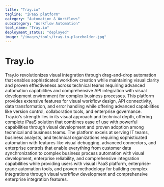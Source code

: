 ```yaml
---
title: "Tray.io"
tagline: "iPaaS platform"
category: "Automation & Workflows"
subcategory: "Workflow Automation"
tool_name: "Tray.io"
deployment_status: "deployed"
image: "/images/tools/tray-io-placeholder.jpg"
---
```


# Tray.io

Tray.io revolutionizes visual integration through drag-and-drop automation that enables sophisticated workflow creation while maintaining visual clarity and proven effectiveness across technical teams requiring advanced automation capabilities and comprehensive API integration with visual development environment for complex business processes. This platform provides extensive features for visual workflow design, API connectivity, data transformation, and error handling while offering advanced capabilities like version control, collaboration tools, and enterprise governance. Tray.io's strength lies in its visual approach and technical depth, offering complete iPaaS solution that combines ease of use with powerful capabilities through visual development and proven adoption among technical and business teams. The platform excels at serving IT teams, business analysts, and technical organizations requiring sophisticated automation with features like visual debugging, advanced connectors, and enterprise controls that enable everything from customer data synchronization to complex business process automation with visual development, enterprise reliability, and comprehensive integration capabilities while providing users with visual iPaaS platform, enterprise-grade automation tools, and proven methodology for building complex integrations through visual workflow development and comprehensive enterprise integration features.